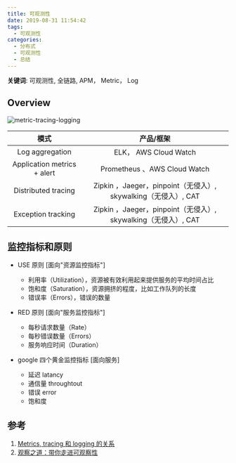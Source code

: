 ```yaml
---
title: 可观测性
date: 2019-08-31 11:54:42
tags:
  - 可观测性
categories:
  - 分布式
  - 可观测性
  - 总结
---
```


<p></p>
<!-- more -->



**关键词**:  可观测性,  全链路,  APM， Metric， Log


## Overview
![metric-tracing-logging](https://user-images.githubusercontent.com/5608425/64059064-216a2880-cbe7-11e9-9ee7-141334d93959.png)


模式| 产品/框架 
:-:| :-: 
Log aggregation|  ELK， AWS Cloud Watch
Application metrics + alert| Prometheus 、AWS Cloud Watch
Distributed tracing| Zipkin ，Jaeger，pinpoint（无侵入）, skywalking（无侵入）, CAT
Exception tracking| Zipkin ，Jaeger，pinpoint（无侵入）, skywalking（无侵入）, CAT

##  监控指标和原则

+ USE 原则  [面向"资源监控指标"]
  + 利用率（Utilization），资源被有效利用起来提供服务的平均时间占比
  + 饱和度（Saturation），资源拥挤的程度，比如工作队列的长度
  + 错误率（Errors），错误的数量

+ RED 原则  [面向"服务监控指标"] 
  + 每秒请求数量（Rate）
  + 每秒错误数量（Errors）
  + 服务响应时间（Duration）

+ google 四个黄金监控指标  [面向服务]
  + 延迟    latancy
  + 通信量  throughtout
  + 错误    error
  + 饱和度  
  
## 参考
1. [Metrics, tracing 和 logging 的关系](https://wu-sheng.github.io/me/articles/metrics-tracing-and-logging)
2. [观察之道：带你走进可观察性](https://mp.weixin.qq.com/s?__biz=MzIzNjUxMzk2NQ==&mid=2247489564&idx=1&sn=46d9103444bef97e89e897224a896268&chksm=e8d7e7dedfa06ec8d687c1292a1d82ff9e579430afafb9d003e18c13d4ec7e1682dbd4c642d9&scene=27#wechat_redirect)



